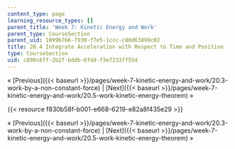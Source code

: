 ```yaml
---
content_type: page
learning_resource_types: []
parent_title: 'Week 7: Kinetic Energy and Work'
parent_type: CourseSection
parent_uid: 1099b766-7930-f7e5-1ccc-c80d63899c02
title: 20.4 Integrate Acceleration with Respect to Time and Position
type: CourseSection
uid: c898c6ff-2b2f-bddb-6fdd-f3e7233ff554
---
```


« [Previous]({{< baseurl >}}/pages/week-7-kinetic-energy-and-work/20.3-work-by-a-non-constant-force) | [Next]({{< baseurl >}}/pages/week-7-kinetic-energy-and-work/20.5-work-kinetic-energy-theorem) »

{{< resource f830b58f-b001-e668-6219-e82a8f435e29 >}}

« [Previous]({{< baseurl >}}/pages/week-7-kinetic-energy-and-work/20.3-work-by-a-non-constant-force) | [Next]({{< baseurl >}}/pages/week-7-kinetic-energy-and-work/20.5-work-kinetic-energy-theorem) »